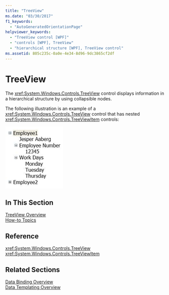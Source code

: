 ```yaml
---
title: "TreeView"
ms.date: "03/30/2017"
f1_keywords: 
  - "AutoGeneratedOrientationPage"
helpviewer_keywords: 
  - "TreeView control [WPF]"
  - "controls [WPF], TreeView"
  - "hierarchical structure [WPF], TreeView control"
ms.assetid: 805c235c-0a0e-4e34-8d96-9dc3865cf2df
---
```

# TreeView
The <xref:System.Windows.Controls.TreeView> control displays information in a hierarchical structure by using collapsible nodes.  
  
 The following illustration is an example of a <xref:System.Windows.Controls.TreeView> control that has nested <xref:System.Windows.Controls.TreeViewItem> controls:  
  
 ![Illustration that shows nested TreeViewItem controls.](./media/treeview/nested-treeviewitem-controls.jpg)  
  
## In This Section  
 [TreeView Overview](treeview-overview.md)  
 [How-to Topics](treeview-how-to-topics.md)  
  
## Reference  
 <xref:System.Windows.Controls.TreeView>  
  <xref:System.Windows.Controls.TreeViewItem>  
  
## Related Sections  
 [Data Binding Overview](../../../desktop-wpf/data/data-binding-overview.md)  
  [Data Templating Overview](../data/data-templating-overview.md)
